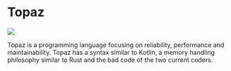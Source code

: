 # Topaz
[![](https://tokei.rs/b1/github/topaz-lang/topaz)](https://github.com/XAMPPRocky/tokei)

Topaz is a programming language focusing on reliability, performance and maintainability.
Topaz has a syntax similar to Kotlin, a memory handling philosophy similar to Rust and the bad code of the two current
coders.
